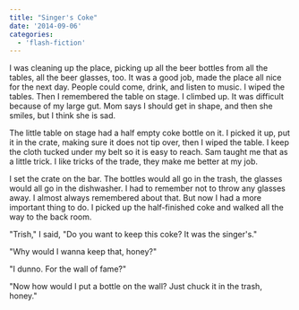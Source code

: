 ```yaml
---
title: "Singer's Coke"
date: '2014-09-06'
categories:
  - 'flash-fiction'
---
```


I was cleaning up the place, picking up all the beer bottles from all the
tables, all the beer glasses, too. It was a good job, made the place all nice
for the next day. People could come, drink, and listen to music. I wiped the
tables. Then I remembered the table on stage. I climbed up. It was difficult
because of my large gut. Mom says I should get in shape, and then she smiles,
but I think she is sad.

<!-- truncate -->


The little table on stage had a half empty coke bottle on it. I picked it up,
put it in the crate, making sure it does not tip over, then I wiped the table. I
keep the cloth tucked under my belt so it is easy to reach. Sam taught me that
as a little trick. I like tricks of the trade, they make me better at my job.

I set the crate on the bar. The bottles would all go in the trash, the glasses
would all go in the dishwasher. I had to remember not to throw any glasses away.
I almost always remembered about that. But now I had a more important thing to
do. I picked up the half-finished coke and walked all the way to the back room.

"Trish," I said, "Do you want to keep this coke? It was the singer's."

"Why would I wanna keep that, honey?"

"I dunno. For the wall of fame?"

"Now how would I put a bottle on the wall? Just chuck it in the trash, honey."

